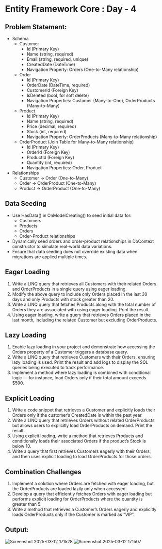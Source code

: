 # Entity Framework Core : Day - 4 
## Problem Statement:
- Schema
    - Customer
        - Id (Primary Key)
        - Name (string, required)
        - Email (string, required, unique)
        - CreatedDate (DateTime)
        - Navigation Property: Orders (One-to-Many relationship)
    - Order
      - Id (Primary Key)
      - OrderDate (DateTime, required)
      - CustomerId (Foreign Key)
      - IsDeleted (bool, for soft delete)
      - Navigation Properties: Customer (Many-to-One), OrderProducts (Many-to-Many)
    - Product
      - Id (Primary Key)
      - Name (string, required)
      - Price (decimal, required)
      - Stock (int, required)
      - Navigation Property: OrderProducts (Many-to-Many relationship)
    - OrderProduct (Join Table for Many-to-Many relationship)
      - Id (Primary Key)
      - OrderId (Foreign Key)
      - ProductId (Foreign Key)
      - Quantity (int, required)
      - Navigation Properties: Order, Product
- Relationships
  - Customer → Order (One-to-Many)
  - Order → OrderProduct (One-to-Many)
  - Product → OrderProduct (One-to-Many)

## Data Seeding
- Use HasData() in OnModelCreating() to seed initial data for:
  - Customers
  - Products
  - Orders
  - Order-Product relationships
- Dynamically seed orders and order-product relationships in DbContext constructor to simulate real-world data variations.
- Ensure that data seeding does not override existing data when migrations are applied multiple times.

## Eager Loading 
1. Write a LINQ query that retrieves all Customers with their related Orders and OrderProducts in a single query using eager loading.
2. Modify the above query to include only Orders placed in the last 30 days and only Products with stock greater than 20.
3. Write a LINQ query that fetches Products along with the total number of Orders they are associated with using eager loading. Print the result.
4. Using eager loading, write a query that retrieves Orders placed in the last month, including the related Customer but excluding OrderProducts.

## Lazy Loading 
1. Enable lazy loading in your project and demonstrate how accessing the Orders property of a Customer triggers a database query.
2. Write a LINQ query that retrieves Customers with their Orders, ensuring lazy loading is used. Print the result and add logs to display the SQL queries being executed to track performance.
3. Implement a method where lazy loading is combined with conditional logic — for instance, load Orders only if their total amount exceeds $500.

## Explicit Loading 
1. Write a code snippet that retrieves a Customer and explicitly loads their Orders only if the customer’s CreatedDate is within the past year.
2. Write a LINQ query that retrieves Orders without related OrderProducts but allows users to explicitly load OrderProducts on demand. Print the result.
3. Using explicit loading, write a method that retrieves Products and conditionally loads their associated Orders if the product’s Stock is below 10.
4. Write a query that first retrieves Customers eagerly with their Orders, and then uses explicit loading to load OrderProducts for those orders.
 
## Combination Challenges
1. Implement a solution where Orders are fetched with eager loading, but the OrderProducts are loaded lazily only when accessed.
2. Develop a query that efficiently fetches Orders with eager loading but performs explicit loading for OrderProducts where the quantity is greater than 5.
3. Write a method that retrieves a Customer’s Orders eagerly and explicitly loads OrderProducts only if the Customer is marked as “VIP”.

## Output: 
![Screenshot 2025-03-12 171528](https://github.com/user-attachments/assets/c46510c5-95dd-487d-87cd-ea1fb259b746)
![Screenshot 2025-03-12 171507](https://github.com/user-attachments/assets/a471d7d0-3a73-423a-a391-423be600b6fc)

